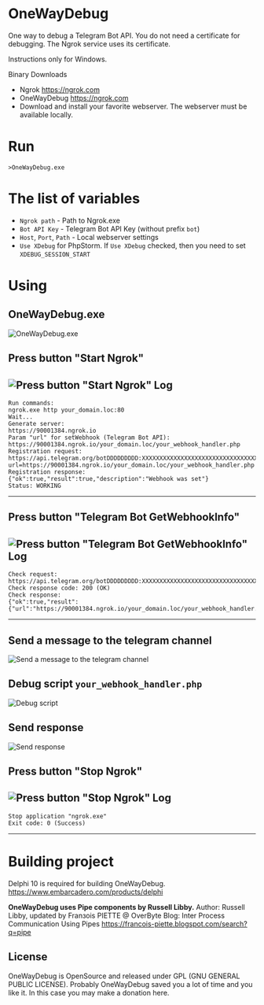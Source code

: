 # OneWayDebug

One way to debug a Telegram Bot API.
You do not need a certificate for debugging.
The Ngrok service uses its certificate.

Instructions only for Windows.

Binary Downloads
- Ngrok <https://ngrok.com>
- OneWayDebug <https://ngrok.com>
- Download and install your favorite webserver. The webserver must be available locally.

# Run
    >OneWayDebug.exe
	
# The list of variables
* `Ngrok path` - Path to Ngrok.exe
* `Bot API Key` - Telegram Bot API Key (without prefix `bot`)
* `Host`, `Port`, `Path` - Local webserver settings
* `Use XDebug` for PhpStorm. If `Use XDebug` checked, then you need to set `XDEBUG_SESSION_START`
	
# Using
## OneWayDebug.exe
![OneWayDebug.exe](docs/pic1.png)
## Press button "Start Ngrok"
![Press button "Start Ngrok"](docs/pic2.png)
Log
----
    Run commands:
    ngrok.exe http your_domain.loc:80
    Wait...
    Generate server:
    https://90001384.ngrok.io
    Param "url" for setWebhook (Telegram Bot API):
    https://90001384.ngrok.io/your_domain.loc/your_webhook_handler.php
    Registration request:
    https://api.telegram.org/botDDDDDDDDD:XXXXXXXXXXXXXXXXXXXXXXXXXXXXXXXXXXX/setwebhook?url=https://90001384.ngrok.io/your_domain.loc/your_webhook_handler.php
    Registration response:
    {"ok":true,"result":true,"description":"Webhook was set"}
    Status: WORKING
----
## Press button "Telegram Bot GetWebhookInfo"
![Press button "Telegram Bot GetWebhookInfo"](docs/pic3.png)
Log
----
    Check request:
    https://api.telegram.org/botDDDDDDDDD:XXXXXXXXXXXXXXXXXXXXXXXXXXXXXXXXXXX/getWebhookInfo
    Check response code: 200 (OK)
    Check response:
    {"ok":true,"result":{"url":"https://90001384.ngrok.io/your_domain.loc/your_webhook_handler.php","has_custom_certificate":false,"pending_update_count":0,"max_connections":40}}
----
## Send a message to the telegram channel
![Send a message to the telegram channel](docs/pic4.png)
## Debug script `your_webhook_handler.php`
![Debug script](docs/pic5.png)
## Send response
![Send response](docs/pic6.png)
## Press button "Stop Ngrok"
![Press button "Stop Ngrok"](docs/pic7.png)
Log
----
    Stop application "ngrok.exe"
    Exit code: 0 (Success)
----

# Building project
Delphi 10 is required for building OneWayDebug.
https://www.embarcadero.com/products/delphi

**OneWayDebug uses Pipe components by Russell Libby.**
Author: Russell Libby, updated by Franзois PIETTE @ OverByte
Blog: Inter Process Communication Using Pipes <https://francois-piette.blogspot.com/search?q=pipe>

License
-------
OneWayDebug is OpenSource and released under GPL (GNU GENERAL PUBLIC LICENSE).
Probably OneWayDebug saved you a lot of time and you like it. In this case you may make a donation here.